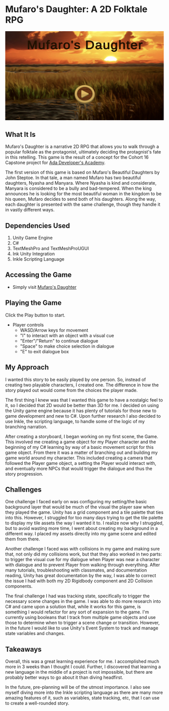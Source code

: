 # Mufaro's Daughter: A 2D Folktale RPG

![The phrase Mufaro's Daughter is on top of a background of a sunset over a grassy plain](/Pandora/Assets/Art/mufaro.png)

## What It Is
   Mufaro's Daughter is a narrative 2D RPG that allows you to walk through a popular folktale as the protagonist, ultimately deciding the protagnist's fate in this retelling. This game is the result of a concept for the Cohort 16 Capstone project for [Ada Developer's Academy](https://adadevelopersacademy.org).

The first version of this game is based on Mufaro's Beautiful Daughters by John Steptoe. In that tale, a man named Mufaro has two beautiful daughters, Nyasha and Manyara. Where Nyasha is kind and considerate, Manyara is considered to be a bully and bad-tempered. When the king announces he is looking for the most beautiful woman in the kingdom to be his queen, Mufaro decides to send both of his daughters. Along the way, each daughter is presented with the same challenge, though they handle it in vastly different ways.

## Dependencies Used
1. Unity Game Engine
2. C# 
2. TextMeshPro and TextMeshProUGUI
3. Ink Unity Integration
4. Inkle Scripting Language

## Accessing the Game
* Simply visit [Mufaro's Daughter](https://zwick.itch.io/mufaros-daughter)
## Playing the Game
Click the Play button to start. 
* Player controls
    * WASD/Arrow keys for movement
    * "I" to interact with an object with a visual cue
    * "Enter"/"Return" to continue dialogue
    * "Space" to make choice selection in dialogue
    * "E" to exit dialogue box

## My Approach
I wanted this story to be easily played by one person. So, instead of creating two playable characters, I created one. The difference in how the story played out would come from the choices the player made. 

The first thing I knew was that I wanted this game to have a nostalgic feel to it, so I decided that 2D would be better than 3D for me. I decided on using the Unity game engine because it has plenty of tutorials for those new to game development and new to C#. Upon further research I also decided to use Inkle, the scripting language, to handle some of the logic of my branching narration. 

After creating a storyboard, I began working on my first scene, the Game. This involved me creating a game object for my Player character and the beginning of my C# learning by way of a basic movement script for this game object. From there it was a matter of branching out and building my game world around my character. This included creating a camera that followed the Player game object, a setting the Player would interact with, and eventually more NPCs that would trigger the dialogue and thus the story progression.

## Challenges
One challenge I faced early on was configuring my setting/the basic background layer that would be much of the visual the player saw when they played the game. Unity has a grid component and a tile palette that ties into this. However, I struggled for too many days trying to get the tile palette to display my tile assets the way I wanted it to. I realize now why I struggled, but to avoid wasting more time, I went about creating my background in a different way. I placed my assets directly into my game scene and edited them from there. 

Another challenge I faced was with collisions in my game and making sure that, not only did my collisions work, but that they also worked in two parts: to trigger the visual cue for my dialogue when Player was near a character with dialogue and to prevent Player from walking through everything. After many tutorials, troubleshooting with classmates, and documentation reading, Unity has great documentation by the way, I was able to correct the issue I had with both my 2D Rigidbody component and 2D Collision components.

The final challenge I had was tracking state, specifically to trigger the necessary scene changes in the game. I was able to do more research into C# and came upon a solution that, while it works for this game, is something I would refactor for any sort of expansion to the game. I'm currently using booleans that I track from multiple game objects and use those to determine when to trigger a scene change or transition. However, in the future I would like to use Unity's Event System to track and manage state variables and changes.

## Takeaways
Overall, this was a great learning experience for me. I accomplished much more in 3 weeks than I thought I could. Further, I discovered that learning a new language in the middle of a project is not impossible, but there are probably better ways to go about it than diving headfirst. 

In the future, pre-planning will be of the utmost importance. I also see myself diving more into the Inkle scripting language as there are many more amazing features of it, such as variables, state tracking, etc, that I can use to create a well-rounded story. 
